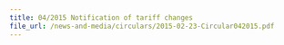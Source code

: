 ```yaml
---
title: 04/2015 Notification of tariff changes
file_url: /news-and-media/circulars/2015-02-23-Circular042015.pdf
---
```

